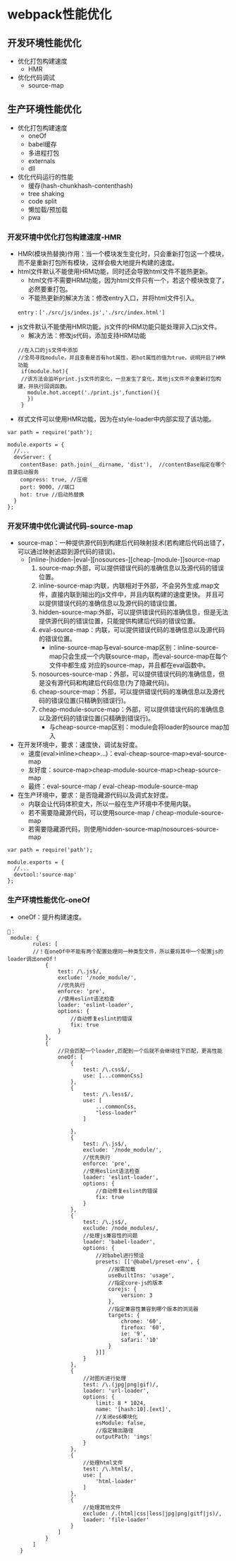 # webpack性能优化
## 开发环境性能优化
- 优化打包构建速度
   - HMR
- 优化代码调试
   - source-map

## 生产环境性能优化
- 优化打包构建速度
   - oneOf
   - babel缓存
   - 多进程打包   
   - externals
   - dll
- 优化代码运行的性能
   - 缓存(hash-chunkhash-contenthash)
   - tree shaking
   - code split
   - 懒加载/预加载
   - pwa


### 开发环境中优化打包构建速度-HMR
- HMR(模块热替换)作用：当一个模块发生变化时，只会重新打包这一个模块，而不是重新打包所有模块，这样会极大地提升构建的速度。
- html文件默认不能使用HRM功能，同时还会导致html文件不能热更新。
   - html文件不需要HRM功能，因为html文件只有一个，若这个模块改变了，必然要重打包。
   - 不能热更新的解决方法：修改entry入口，并将html文件引入。
   ```
   entry：['./src/js/index.js','./src/index.html']
   ```
- js文件默认不能使用HMR功能，js文件的HRM功能只能处理非入口js文件。
   - 解决方法：修改js代码，添加支持HRM功能
   ```
   //在入口的js文件中添加
   //全局寻找module，并且查看是否有hot属性，若hot属性的值为true，说明开启了HMR功能
    if(module.hot){
    //该方法会监听print.js文件的变化，一旦发生了变化，其他js文件不会重新打包构建，并执行回调函数。
      module.hot.accept('./print.js',function(){
      })
    }
   
   ```
- 样式文件可以使用HMR功能，因为在style-loader中内部实现了该功能。
```
var path = require('path');

module.exports = {
  //...
  devServer: {
    contentBase: path.join(__dirname, 'dist'),  //contentBase指定在哪个目录启动服务
    compress: true, //压缩
    port: 9000, //端口
    hot: true //启动热替换
  }
};
```

### 开发环境中优化调试代码-source-map
- source-map：一种提供源代码到构建后代码映射技术(若构建后代码出错了，可以通过映射追踪到源代码的错误)。
   - [inline-|hidden-|eval-][nosources-][cheap-[module-]]source-map
      1. source-map:外部，可以提供错误代码的准确信息以及源代码的错误位置。
      2. inline-source-map:内联，内联相对于外部，不会另外生成.map文件，直接内联到输出的js文件中，并且内联构建的速度更快。
      并且可以提供错误代码的准确信息以及源代码的错误位置。
      3. hidden-source-map:外部，可以提供错误代码的准确信息，但是无法提供源代码的错误位置，只能提供构建后代码的错误位置。
      4. eval-source-map：内联，可以提供错误代码的准确信息以及源代码的错误位置。
         -  inline-source-map与eval-source-map区别：inline-source-map只会生成一个内联source-map，而eval-source-map在每个文件中都生成
         对应的source-map，并且都在eval函数中。
      5. nosources-source-map：外部，可以提供错误代码的准确信息，但是没有源代码和构建后代码信息(为了隐藏代码)。
      6. cheap-source-map：外部，可以提供错误代码的准确信息以及源代码的错误位置(只精确到错误行)。
      7. cheap-module-source-map：外部，可以提供错误代码的准确信息以及源代码的错误位置(只精确到错误行)。
         - 与cheap-source-map区别：module会将loader的source map加入
- 在开发环境中，要求：速度快，调试友好度。
   - 速度(eval>inline>cheap>...)：eval-cheap-source-map>eval-source-map
   - 友好度：source-map>cheap-module-source-map>cheap-source-map
   - 最终：eval-source-map / eval-cheap-module-source-map
- 在生产环境中，要求：是否隐藏源代码以及调式友好度。
   - 内联会让代码体积变大，所以一般在生产环境中不使用内联。
   - 若不需要隐藏源代码，可以使用source-map / cheap-module-source-map
   - 若需要隐藏源代码，则使用hidden-source-map/nosources-source-map
```
var path = require('path');

module.exports = {
  //...
  devtool:'source-map'
};
```

### 生产环境性能优化-oneOf
- oneOf：提升构建速度。
```
🌰：
 module: {
        rules: [
        //！在oneOf中不能有两个配置处理同一种类型文件，所以要将其中一个配置js的loader调出oneOf！
            {
                test: /\.js$/,
                exclude: '/node_module/',
                //优先执行
                enforce: 'pre',
                //使用eslint语法检查
                loader: 'eslint-loader',
                options: {
                    //自动修复eslint的错误
                    fix: true
                }
            },
            {
                //只会匹配一个loader,匹配到一个后就不会继续往下匹配，更高性能
                oneOf: [
                    {
                        test: /\.css$/,
                        use: [...commonCss]
                    },
                    {
                        test: /\.less$/,
                        use: [
                            ...commonCss,
                            "less-loader"
                        ]

                    },
                    {
                        test: /\.js$/,
                        exclude: '/node_module/',
                        //优先执行
                        enforce: 'pre',
                        //使用eslint语法检查
                        loader: 'eslint-loader',
                        options: {
                            //自动修复eslint的错误
                            fix: true
                        }
                    },
                    {
                        test: /\.js$/,
                        exclude: /node_modules/,
                        //处理js兼容性的问题
                        loader: 'babel-loader',
                        options: {
                            //对babel进行预设
                            presets: [['@babel/preset-env', {
                                //按需加载
                                useBuiltIns: 'usage',
                                //指定core-js的版本
                                corejs: {
                                    version: 3
                                },
                                //指定兼容性兼容到哪个版本的浏览器
                                targets: {
                                    chrome: '60',
                                    firefox: '60',
                                    ie: '9',
                                    safari: '10'
                                }
                            }]]
                        }
                    },
                    {
                        //对图片进行处理
                        test: /\.(jpg|png|gif)/,
                        loader: 'url-loader',
                        options: {
                            limit: 8 * 1024,
                            name: '[hash:10].[ext]',
                            //关闭es6模块化
                            esModule: false,
                            //指定输出路径
                            outputPath: 'imgs'
                        }
                    },
                    {
                        //处理html文件
                        test: /\.html$/,
                        use: [
                            'html-loader'
                        ]
                    },
                    {
                        //处理其他文件
                        exclude: /.(html|css|less|jpg|png|gitf|js)/,
                        loader: 'file-loader'
                    }
                ]
            }
        ]
    }
```

